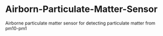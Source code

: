 # Airborn-Particulate-Matter-Sensor
Airborne particulate matter sensor for detecting particulate matter from pm10-pm1
